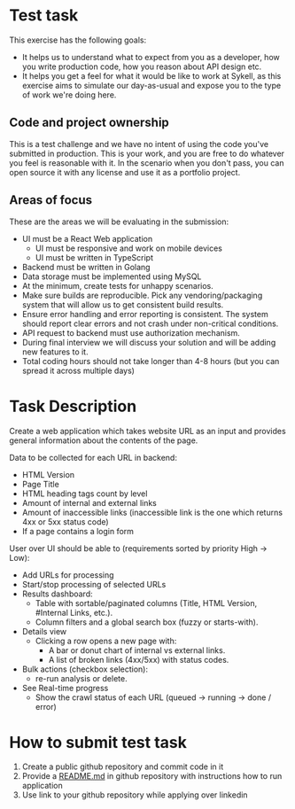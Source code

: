 # Test task

This exercise has the following goals:

- It helps us to understand what to expect from you as a developer, how you
write production code, how you reason about API design etc.
- It helps you get a feel for what it would be like to work at Sykell, as
this exercise aims to simulate our day-as-usual and expose you to the type
of work we're doing here.

## Code and project ownership

This is a test challenge and we have no intent of using the code you've
submitted in production. This is your work, and you are free to do whatever
you feel is reasonable with it. In the scenario when you don't pass, you can
open source it with any license and use it as a portfolio project.

## Areas of focus

These are the areas we will be evaluating in the submission:

- UI must be a React Web application
    - UI must be responsive and work on mobile devices
    - UI must be written in TypeScript
- Backend must be written in Golang
- Data storage must be implemented using MySQL
- At the minimum, create tests for unhappy scenarios.
- Make sure builds are reproducible. Pick any vendoring/packaging system that
will allow us to get consistent build results.
- Ensure error handling and error reporting is consistent. The system should
report clear errors and not crash under non-critical conditions.
- API request to backend must use authorization mechanism.
- During final interview we will discuss your solution and will be adding new features to it.
- Total coding hours should not take longer than 4-8 hours (but you can spread it across multiple days)

# Task Description

Create a web application which takes website URL as an input and provides general information about the contents of the page.

Data to be collected for each URL in backend:
- HTML Version
- Page Title
- HTML heading tags count by level
- Amount of internal and external links
- Amount of inaccessible links (inaccessible link is the one which returns 4xx or 5xx status code)
- If a page contains a login form

User over UI should be able to (requirements sorted by priority High → Low):

- Add URLs for processing
- Start/stop processing of selected URLs
- Results dashboard:
    - Table with sortable/paginated columns (Title, HTML Version, #Internal Links, etc.).
    - Column filters and a global search box (fuzzy or starts-with).
- Details view
    - Clicking a row opens a new page with:
        - A bar or donut chart of internal vs external links.
        - A list of broken links (4xx/5xx) with status codes.
- Bulk actions (checkbox selection):
    - re-run analysis or delete.
- See Real-time progress
    - Show the crawl status of each URL (queued → running → done / error)

# How to submit test task

1. Create a public github repository and commit code in it
2. Provide a [README.md](http://readme.md/) in github repository with instructions how to run application
3. Use link to your github repository while applying over linkedin